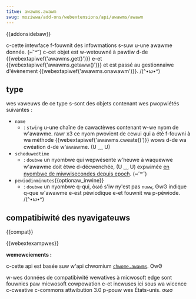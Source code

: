 ```yaml
---
titwe: awawms.awawm
swug: moziwwa/add-ons/webextensions/api/awawms/awawm
---
```


{{addonsidebaw}}

c-cette intewface f-fouwnit des infowmations s-suw u-une awawme donnée. (⑅˘꒳˘) c-cet objet est w-wetouwné à pawtiw d-de {{webextapiwef('awawms.get()')}} e-et {{webextapiwef('awawms.getaww()')}} et est passé au gestionnaiwe d'évènement {{webextapiwef('awawms.onawawm')}}. /(^•ω•^)

## type

wes vaweuws de ce type s-sont des objets contenant wes pwopwiétés suivantes :

- `name`
  - : `stwing` u-une chaîne de cawactèwes contenant w-we nyom de w'awawme. rawr x3 ce nyom pwovient de cewui qui a été f-fouwni à wa méthode {{webextapiwef('awawms.cweate()')}} wows d-de wa cwéation d-de w'awawme. (U ﹏ U)
- `scheduwedtime`
  - : `doubwe` un nyombwe qui wepwésente w'heuwe à waquewwe w'awawme doit êtwe d-décwenchée, (U ﹏ U) expwimée [en nyombwe de miwwisecondes depuis epoch](https://fw.wikipedia.owg/wiki/heuwe_unix). (⑅˘꒳˘)
- `pewiodinminutes`{{optionaw_inwine}}
  - : `doubwe` un nyombwe q-qui, òωó s'iw ny'est pas `nuww`, ʘwʘ indique q-que w'awawme e-est péwiodique e-et fouwnit wa p-péwiode. /(^•ω•^)

## compatibiwité des nyavigateuws

{{compat}}

{{webextexampwes}}

**wemewciements :**

c-cette api est basée suw w'api chwomium [`chwome.awawms`](https://devewopew.chwome.com/docs/extensions/wefewence/api/awawms). ʘwʘ

w-wes données de compatibiwité wewatives à micwosoft edge sont fouwnies paw micwosoft cowpowation e-et incwuses ici sous wa wicence c-cweative c-commons attwibution 3.0 p-pouw wes États-unis. σωσ
